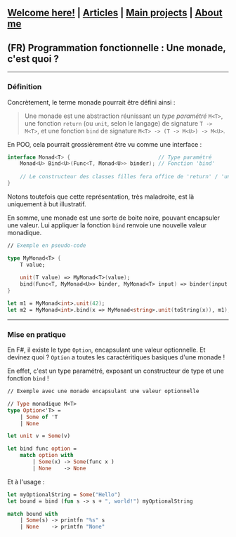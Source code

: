 ## [Welcome here!](https://vpenando.github.io) | [Articles](https://vpenando.github.io/articles.html) | [Main projects](https://vpenando.github.io/projects.html) | [About me](https://vpenando.github.io/about.html)

## (FR) Programmation fonctionnelle : Une monade, c'est quoi ?

---

### Définition

Concrètement, le terme monade pourrait être défini ainsi :
> Une monade est une abstraction réunissant un *type paramétré* `M<T>`,
> une fonction `return` (ou `unit`, selon le langage) de signature `T -> M<T>`,
> et une fonction `bind` de signature `M<T> -> (T -> M<U>) -> M<U>`.

En POO, cela pourrait grossièrement être vu comme une interface :
```cs
interface Monad<T> {                            // Type paramétré
    Monad<U> Bind<U>(Func<T, Monad<U>> binder); // Fonction 'bind'
    
    // Le constructeur des classes filles fera office de 'return' / 'unit'
}
```
Notons toutefois que cette représentation, très maladroite, est là uniquement à but illustratif.

En somme, une monade est une sorte de boite noire, pouvant encapsuler une valeur.
Lui appliquer la fonction `bind` renvoie une nouvelle valeur monadique.

```fs
// Exemple en pseudo-code

type MyMonad<T> {
    T value;
    
    unit(T value) => MyMonad<T>(value);
    bind(Func<T, MyMonad<U>> binder, MyMonad<T> input) => binder(input.value);
}

let m1 = MyMonad<int>.unit(42);                                         // m1.value == 42
let m2 = MyMonad<int>.bind(x => MyMonad<string>.unit(toString(x)), m1); // m2.value == "42"
```
---

### Mise en pratique

En F#, il existe le type `Option`, encapsulant une valeur optionnelle.
Et devinez quoi ? `Option` a toutes les caractéritiques basiques d'une monade !

En effet, c'est un type paramétré, exposant un constructeur de type et une fonction `bind` !

```ml
// Exemple avec une monade encapsulant une valeur optionnelle

// Type monadique M<T>
type Option<'T> =
    | Some of 'T
    | None

let unit v = Some(v)

let bind func option =
    match option with
        | Some(x) -> Some(func x )
        | None    -> None
```
Et à l'usage :
```ml
let myOptionalString = Some("Hello")
let bound = bind (fun s -> s + ", world!") myOptionalString

match bound with
    | Some(s) -> printfn "%s" s
    | None    -> printfn "None"
```
